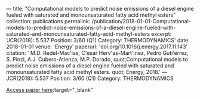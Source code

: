 —
title: "Computational models to predict noise emissions of a diesel engine fueled with saturated and monounsaturated fatty acid methyl esters"
collection: publications
permalink: /publication/2018-01-01-Computational-models-to-predict-noise-emissions-of-a-diesel-engine-fueled-with-saturated-and-monounsaturated-fatty-acid-methyl-esters
excerpt: 'JCR(2018): 5.537 Position: 3/60 (Q1) Category: THERMODYNAMICS'
date: 2018-01-01
venue: 'Energy'
paperurl: 'doi.org/10.1016/j.energy.2017.11.143'
citation: ' M.D. Redel-Mac&apos;ias,  C&apos;esar Herv&apos;as-Mart&apos;inez,  Pedro Guti&apos;errez,  S. Pinzi,  A.J. Cubero-Atienza,  M.P. Dorado,    quot;Computational models to predict noise emissions of a diesel engine fueled with saturated and monounsaturated fatty acid methyl esters.   quot; Energy, 2018.'
—
JCR(2018): 5.537 Position: 3/60 (Q1) Category: THERMODYNAMICS

[Access paper here](doi.org/10.1016/j.energy.2017.11.143):target="_blank"